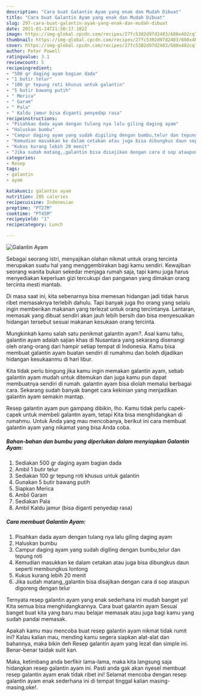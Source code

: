 ```yaml
---
description: "Cara buat Galantin Ayam yang enak dan Mudah Dibuat"
title: "Cara buat Galantin Ayam yang enak dan Mudah Dibuat"
slug: 297-cara-buat-galantin-ayam-yang-enak-dan-mudah-dibuat
date: 2021-01-24T21:50:17.102Z
image: https://img-global.cpcdn.com/recipes/27fc5302d97d2483/680x482cq70/galantin-ayam-foto-resep-utama.jpg
thumbnail: https://img-global.cpcdn.com/recipes/27fc5302d97d2483/680x482cq70/galantin-ayam-foto-resep-utama.jpg
cover: https://img-global.cpcdn.com/recipes/27fc5302d97d2483/680x482cq70/galantin-ayam-foto-resep-utama.jpg
author: Peter Powell
ratingvalue: 3.1
reviewcount: 5
recipeingredient:
- "500 gr daging ayam bagian dada"
- "1 butir telur"
- "100 gr tepung roti khusus untuk galantin"
- "5 butir bawang putih"
- " Merica"
- " Garam"
- " Pala"
- " Kaldu jamur bisa diganti penyedap rasa"
recipeinstructions:
- "Pisahkan dada ayam dengan tulang nya lalu giling daging ayam"
- "Haluskan bumbu"
- "Campur daging ayam yang sudah digiling dengan bumbu,telur dan tepung roti"
- "Kemudian masukkan ke dalam cetakan atau juga bisa dibungkus daun seperti membungkus lontong"
- "Kukus kurang lebih 20 menit"
- "Jika sudah matang,,galantin bisa disajikan dengan cara d sop ataupun digoreng dengan telur"
categories:
- Resep
tags:
- galantin
- ayam

katakunci: galantin ayam 
nutrition: 205 calories
recipecuisine: Indonesian
preptime: "PT27M"
cooktime: "PT45M"
recipeyield: "1"
recipecategory: Lunch

---
```



![Galantin Ayam](https://img-global.cpcdn.com/recipes/27fc5302d97d2483/680x482cq70/galantin-ayam-foto-resep-utama.jpg)

Sebagai seorang istri, menyajikan olahan nikmat untuk orang tercinta merupakan suatu hal yang menggembirakan bagi kamu sendiri. Kewajiban seorang  wanita bukan sekedar menjaga rumah saja, tapi kamu juga harus menyediakan keperluan gizi tercukupi dan panganan yang dimakan orang tercinta mesti mantab.

Di masa  saat ini, kita sebenarnya bisa memesan hidangan jadi tidak harus ribet memasaknya terlebih dahulu. Tapi banyak juga lho orang yang selalu ingin memberikan makanan yang terlezat untuk orang tercintanya. Lantaran, memasak yang dibuat sendiri akan jauh lebih bersih dan bisa menyesuaikan hidangan tersebut sesuai makanan kesukaan orang tercinta. 



Mungkinkah kamu salah satu penikmat galantin ayam?. Asal kamu tahu, galantin ayam adalah sajian khas di Nusantara yang sekarang disenangi oleh orang-orang dari hampir setiap tempat di Indonesia. Kamu bisa membuat galantin ayam buatan sendiri di rumahmu dan boleh dijadikan hidangan kesukaanmu di hari libur.

Kita tidak perlu bingung jika kamu ingin memakan galantin ayam, sebab galantin ayam mudah untuk ditemukan dan juga kamu pun dapat membuatnya sendiri di rumah. galantin ayam bisa diolah memalui berbagai cara. Sekarang sudah banyak banget cara kekinian yang menjadikan galantin ayam semakin mantap.

Resep galantin ayam pun gampang dibikin, lho. Kamu tidak perlu capek-capek untuk membeli galantin ayam, tetapi Kita bisa menghidangkan di rumahmu. Untuk Anda yang mau mencobanya, berikut ini cara membuat galantin ayam yang nikamat yang bisa Anda coba.

<!--inarticleads1-->

##### Bahan-bahan dan bumbu yang diperlukan dalam menyiapkan Galantin Ayam:

1. Sediakan 500 gr daging ayam bagian dada
1. Ambil 1 butir telur
1. Sediakan 100 gr tepung roti khusus untuk galantin
1. Gunakan 5 butir bawang putih
1. Siapkan  Merica
1. Ambil  Garam
1. Sediakan  Pala
1. Ambil  Kaldu jamur (bisa diganti penyedap rasa)




<!--inarticleads2-->

##### Cara membuat Galantin Ayam:

1. Pisahkan dada ayam dengan tulang nya lalu giling daging ayam
1. Haluskan bumbu
1. Campur daging ayam yang sudah digiling dengan bumbu,telur dan tepung roti
1. Kemudian masukkan ke dalam cetakan atau juga bisa dibungkus daun seperti membungkus lontong
1. Kukus kurang lebih 20 menit
1. Jika sudah matang,,galantin bisa disajikan dengan cara d sop ataupun digoreng dengan telur




Ternyata resep galantin ayam yang enak sederhana ini mudah banget ya! Kita semua bisa menghidangkannya. Cara buat galantin ayam Sesuai banget buat kita yang baru mau belajar memasak atau juga bagi kamu yang sudah pandai memasak.

Apakah kamu mau mencoba buat resep galantin ayam nikmat tidak rumit ini? Kalau kalian mau, mending kamu segera siapkan alat-alat dan bahannya, maka bikin deh Resep galantin ayam yang lezat dan simple ini. Benar-benar taidak sulit kan. 

Maka, ketimbang anda berfikir lama-lama, maka kita langsung saja hidangkan resep galantin ayam ini. Pasti anda gak akan nyesel membuat resep galantin ayam enak tidak ribet ini! Selamat mencoba dengan resep galantin ayam enak sederhana ini di tempat tinggal kalian masing-masing,oke!.

